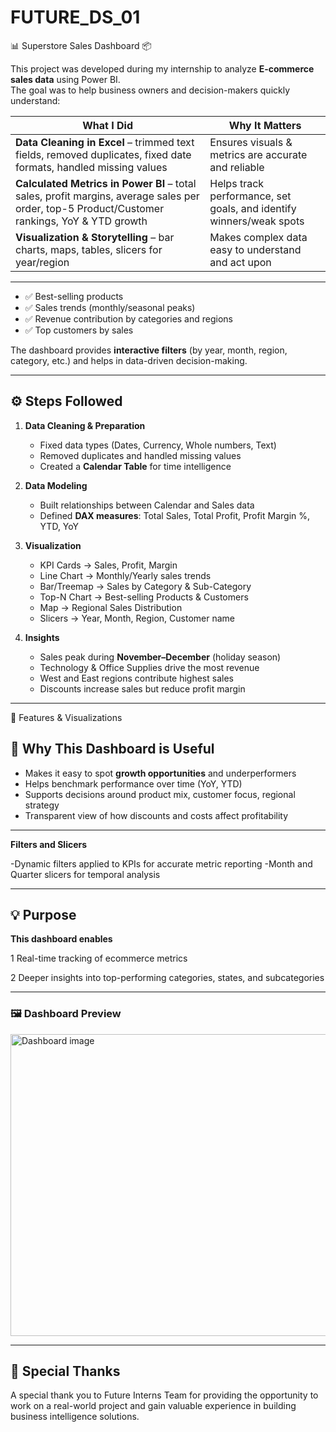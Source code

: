 # FUTURE_DS_01
📊 Superstore Sales Dashboard 📦

This project was developed during my internship to analyze **E-commerce sales data** using Power BI.  
The goal was to help business owners and decision-makers quickly understand:

 What I Did | Why It Matters |
|------------|----------------|
| **Data Cleaning in Excel** – trimmed text fields, removed duplicates, fixed date formats, handled missing values | Ensures visuals & metrics are accurate and reliable |
| **Calculated Metrics in Power BI** – total sales, profit margins, average sales per order, top-5 Product/Customer rankings, YoY & YTD growth | Helps track performance, set goals, and identify winners/weak spots |
| **Visualization & Storytelling** – bar charts, maps, tables, slicers for year/region | Makes complex data easy to understand and act upon |

---
- ✅ Best-selling products  
- ✅ Sales trends (monthly/seasonal peaks)  
- ✅ Revenue contribution by categories and regions  
- ✅ Top customers by sales  

The dashboard provides **interactive filters** (by year, month, region, category, etc.) and helps in data-driven decision-making.

---
## ⚙️ Steps Followed
1. **Data Cleaning & Preparation**
   - Fixed data types (Dates, Currency, Whole numbers, Text)
   - Removed duplicates and handled missing values
   - Created a **Calendar Table** for time intelligence  

2. **Data Modeling**
   - Built relationships between Calendar and Sales data
   - Defined **DAX measures**: Total Sales, Total Profit, Profit Margin %, YTD, YoY  

3. **Visualization**
   - KPI Cards → Sales, Profit, Margin
   - Line Chart → Monthly/Yearly sales trends
   - Bar/Treemap → Sales by Category & Sub-Category
   - Top-N Chart → Best-selling Products & Customers
   - Map → Regional Sales Distribution
   - Slicers → Year, Month, Region, Customer name

4. **Insights**
   - Sales peak during **November–December** (holiday season)
   - Technology & Office Supplies drive the most revenue
   - West and East regions contribute highest sales
   - Discounts increase sales but reduce profit margin  

---
🧩 Features & Visualizations

## 👀 Why This Dashboard is Useful

- Makes it easy to spot **growth opportunities** and underperformers  
- Helps benchmark performance over time (YoY, YTD)  
- Supports decisions around product mix, customer focus, regional strategy  
- Transparent view of how discounts and costs affect profitability  

---

**Filters and Slicers**

-Dynamic filters applied to KPIs for accurate metric reporting
-Month and Quarter slicers for temporal analysis

---
## 💡 Purpose

**This dashboard enables**

1 Real-time tracking of ecommerce metrics

2 Deeper insights into top-performing categories, states, and subcategories

 ---
### 🖼️ Dashboard Preview 
<img width="857" height="483" alt="Dashboard image" src="https://github.com/user-attachments/assets/334f6d51-6bdf-4941-861e-2a3554678157" />

---
## 🙏 Special Thanks

A special thank you to Future Interns Team for providing the opportunity to work on a real-world project and gain valuable experience in building business intelligence solutions.
